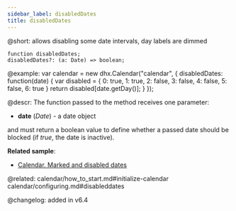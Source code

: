 ```yaml
---
sidebar_label: disabledDates
title: disabledDates
---          
```


@short: allows disabling some date intervals, day labels are dimmed

```todoapi
function disabledDates;
disabledDates?: (a: Date) => boolean;
```

@example:
var calendar = new dhx.Calendar("calendar", {
	disabledDates: function(date) {
		var disabled = {
			0: true,
			1: true,
			2: false,
			3: false,
			4: false,
			5: false,
			6: true
		}
		return disabled[date.getDay()];
	}
});


@descr: 
The function passed to the method receives one parameter:

- **date** (*Date*) - a date object 

and must return a boolean value to define whether a passed date should be blocked (if *true*, the date is inactive).

**Related sample**:
- [Calendar. Marked and disabled dates](https://snippet.dhtmlx.com/ic5oeiga)

@related:
calendar/how_to_start.md#initialize-calendar
calendar/configuring.md#disableddates

@changelog: added in v6.4